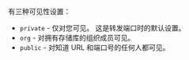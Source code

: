 有三种可见性设置：

* `private` - 仅对您可见。 这是转发端口时的默认设置。
* `org` - 对拥有存储库的组织成员可见。
* `public` - 对知道 URL 和端口号的任何人都可见。
